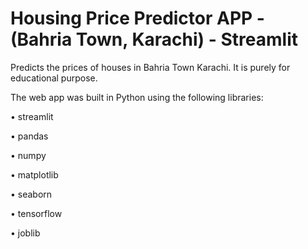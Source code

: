 # Housing Price Predictor APP - (Bahria Town, Karachi) - Streamlit
Predicts the prices of houses in Bahria Town Karachi. 
It is purely for educational purpose.

The web app was built in Python using the following libraries:

•	streamlit

•	pandas

•	numpy

•	matplotlib

•	seaborn

•	tensorflow

•	joblib

